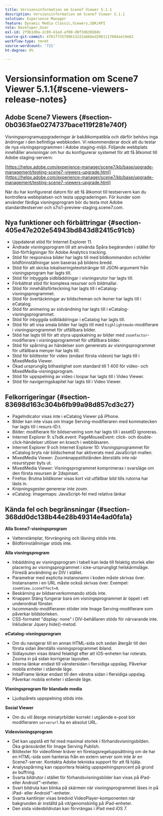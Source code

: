 ```yaml
---
title: Versionsinformation om Scene7 Viewer 5.1.1
description: Versionsinformation om Scene7 Viewer 5.1.1
solution: Experience Manager
feature: Dynamic Media Classic,Viewers,SDK/API
role: Developer,User
exl-id: 2f9b1d0a-2c89-41ed-af00-d8f3d636560c
source-git-commit: 4f81f755789613222a66bed2961117604ae19e62
workflow-type: tm+mt
source-wordcount: '721'
ht-degree: 0%

---
```


# Versionsinformation om Scene7 Viewer 5.1.1{#scene-viewers-release-notes}

## Adobe Scene7 Viewers {#section-0b0363fae0274737bace119f281e740f}

Visningsprogramuppgraderingar är bakåtkompatibla och därför behövs inga ändringar i den befintliga webbkoden. Vi rekommenderar dock att du testar de nya visningsprogrammen i Adobe staging-miljö. Följande webbplats innehåller anvisningar om hur du konfigurerar systemet för att få åtkomst till Adobe staging-servern:

[https://helpx.adobe.com/experience-manager/scene7/kb/base/upgrade-management/testing-scene7-viewers-upgrade.html](https://helpx.adobe.com/experience-manager/scene7/kb/base/upgrade-management/testing-scene7-viewers-upgrade.html)

När du har konfigurerat datorn för att få åtkomst till testservern kan du kontrollera webbplatsen och testa uppgraderingen. För kunder som använder färdiga visningsprogram bör du testa mot Adobe standardtestserver och s7is1-preview-staging.scene7.com.

## Nya funktioner och förbättringar {#section-405e47e202e54943bd843d82415c91cb}

* Uppdaterat stöd för Internet Explorer 11.
* Ändrade visningsprogram till att använda Spåra begäranden i stället för Sid-förfrågningar för Adobe Analytics tracking.
* Stöd för responsiva bilder har lagts till med bildkommandon och/eller bildförinställningar som baseras på bildens bredd.
* Stöd för att skicka lokaliseringstextsträngar till JSON-argument från visningsprogram har lagts till.
* Stöd för inbyggda sidbläddringar i visningsrutor har lagts till.
* Förbättrat stöd för komplexa resurser och bildmallar.
* Stöd för innehållsförteckning har lagts till i eCatalog-visningsprogrammet.
* Stöd för övertäckningar av bildscheman och ikoner har lagts till i eCatalog.
* Stöd för animering av sidvändning har lagts till i eCatalog-visningsprogrammet.
* Stöd för inbyggda sidbläddringar i eCatalog har lagts till.
* Stöd för att visa smala bilder har lagts till med `highlightmode`-modifierare i visningsprogrammet för utfällbara bilder.
* Stöd har lagts till för att styra uppskalning av bilder med `zoomfactor`-modifierare i visningsprogrammet för utfällbara bilder.
* Stöd för spårning av händelser som genererats av visningsprogrammet för utfällbara menyer har lagts till.
* Stöd för bildtexter för video (endast första videon) har lagts till i MixedMedia Viewer.
* Ökad ursprunglig bithastighet som standard till 1 400 för video- och MixedMedia-visningsprogram.
* Stöd för uppspelning av video i loopar har lagts till i Video Viewer.
* Stöd för navigeringskapitel har lagts till i Video Viewer.

## Felkorrigeringar {#section-83698d163c304b6fb99a98d857cd3c27}

* PageIndicator visas inte i eCatalog Viewer på iPhone.
* Bilder kan inte visas om Image Serving-modifieraren med kommatecken har lagts till i resurs-ID:t.
* Bilder: modifierare för bildservering som har lagts till i assetID ignoreras.
* Internet Explorer 9: s7sdk.event: PageMouseEvent: click- och double-click-händelser utlöser en krasch i webbläsaren.
* Internet Explorer 9 och Internet Explorer 10: Visningsprogrammet för eCatalog bryts när bildschemat har aktiverats med JavaScript-mallen.
* MixedMedia Viewer: Zoomknappstillstånden återställs inte när resurstyper byts ut.
* MixedMedia Viewer: Visningsprogrammet komprimeras i svarsläge om den första resursen är 2dspinset.
* Firefox: Brutna bildikoner visas kort vid utfällbar bild tills rutorna har lästs in.
* Knipningsgester genererar inte zoom.
* eCatalog: Imagemaps: JavaScript-fel med relativa länkar

## Kända fel och begränsningar {#section-368dd0dc138b44e28b49314e4ad0fa1a}

**Alla Scene7-visningsprogram**

* Vattenstämplar, förvrängning och låsning stöds inte.
* Bildförinställningar stöds inte.

**Alla visningsprogram**

* Inbäddning av visningsprogram i tabell kan leda till felaktig storlek eller placering av visningsprogrammet i icke-ursprungligt helskärmsläge. Föreslå användning av DIV i stället.
* Parametrar med explicita instansnamn i koden måste skrivas över. Instansnamn i en URL måste också skrivas över. Exempel: `zoomView.iconeffect=0`.
* Beskärning av bildserverkommando stöds inte.
* Knappen Stäng fungerar bara om visningsprogrammet är öppet i ett underordnat fönster.
* Iscommands-modifieraren stöder inte Image Serving-modifierare som påverkar bildstorleken.
* CSS-formatet &quot;display: none&quot; i DIV-behållaren stöds för närvarande inte. Inkluderar Jquery hide()-metod.

**eCatalog-visningsprogram**

* Om du navigerar till en annan HTML-sida och sedan återgår till den första sidan återställs visningsprogrammet ibland.
* Sidlayouten visas ibland felaktigt efter att iOS-enheten har roterats. Zooma in på sidan korrigerar layouten.
* Interna länkar endast till vänstersidan i flersidiga uppslag. Påverkar mobila enheter i stående läge.
* InitalFrame länkar endast till den vänstra sidan i flersidiga uppslag. Påverkar mobila enheter i stående läge.

**Visningsprogram för blandade media**

* Ljudspårets uppspelning stöds inte.

**Social Viewer**

* Om du vill återge miniatyrbilder korrekt i utgående e-post bör modifieraren `serverurl` ha en absolut URL.

**Videovisningsprogram**

* Det kan uppstå ett fel med maximal storlek i förhandsvisningsbilden. Öka gränsvärdet för Image Serving Publish.
* Bildtexter för videofilmer kräver en företagsregeluppsättning om de har en HTML-sida som hanteras från en extern server som inte är en Scene7-server. Kontakta Adobe tekniska support för att få hjälp.
* Analysspårning kan rapportera felaktig uppspelningsprocent på grund av buffring.
* Svarta bildrutor i stället för förhandsvisningsbilder kan visas på iPad- eller Android™-enheter.
* Svart bildruta kan blinka på skärmen när visningsprogrammet läses in på iPad- eller Android™-enheter.
* Svarta kantlinjer visas bredvid VideoPlayer-komponenten när bakgrunden är inställd på vit/genomskinlig på iPad-enheter.
* Den sista videobildrutan kan förvrängas i iPad med iOS 7.

